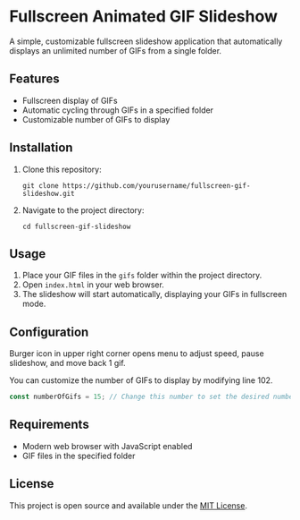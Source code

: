 # Fullscreen Animated GIF Slideshow

A simple, customizable fullscreen slideshow application that automatically displays an unlimited number of GIFs from a single folder.

## Features

- Fullscreen display of GIFs
- Automatic cycling through GIFs in a specified folder
- Customizable number of GIFs to display

## Installation

1. Clone this repository:
   ```
   git clone https://github.com/yourusername/fullscreen-gif-slideshow.git
   ```
2. Navigate to the project directory:
   ```
   cd fullscreen-gif-slideshow
   ```

## Usage

1. Place your GIF files in the `gifs` folder within the project directory.
2. Open `index.html` in your web browser.
3. The slideshow will start automatically, displaying your GIFs in fullscreen mode.

## Configuration

Burger icon in upper right corner opens menu to adjust speed, pause slideshow, and move back 1 gif.

You can customize the number of GIFs to display by modifying line 102.

```javascript
const numberOfGifs = 15; // Change this number to set the desired number of GIFs
```

## Requirements

- Modern web browser with JavaScript enabled
- GIF files in the specified folder

## License

This project is open source and available under the [MIT License](LICENSE).
